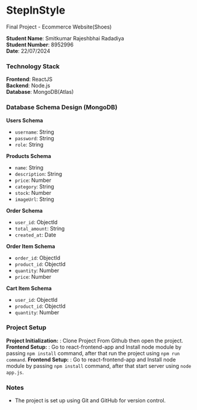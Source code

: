 
# StepInStyle
Final Project - Ecommerce Website(Shoes)

**Student Name**: Smitkumar Rajeshbhai Radadiya  
**Student Number**: 8952996  
**Date**: 22/07/2024

### Technology Stack

**Frontend**: ReactJS  
**Backend**: Node.js  
**Database**: MongoDB(Atlas)

### Database Schema Design (MongoDB)

**Users Schema**

- `username`: String
- `password`: String
- `role`: String

**Products Schema**

- `name`: String
- `description`: String
- `price`: Number
- `category`: String
- `stock`: Number
- `imageUrl`: String

**Order Schema**

- `user_id`: ObjectId
- `total_amount`: String
- `created_at`: Date

**Order Item Schema**

- `order_id`: ObjectId
- `product_id`: ObjectId
- `quantity`: Number
- `price`: Number

**Cart Item Schema**

- `user_id`: ObjectId
- `product_id`: ObjectId
- `quantity`: Number

### Project Setup

**Project Initialization:** : Clone Project From Github then open the project. 
**Frontend Setup:** : Go to react-frontend-app and Install node module by passing `npm install` command, after that run the project using `npm run command`. 
**Frontend Setup:** : Go to react-frontend-app and Install node module by passing `npm install` command, after that start server using `node app.js`.

### Notes

- The project is set up using Git and GitHub for version control.
